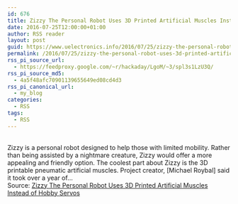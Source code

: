 ```yaml
---
id: 676
title: Zizzy The Personal Robot Uses 3D Printed Artificial Muscles Instead of Hobby Servos
date: 2016-07-25T12:00:00+01:00
author: RSS reader
layout: post
guid: https://www.uelectronics.info/2016/07/25/zizzy-the-personal-robot-uses-3d-printed-artificial-muscles-instead-of-hobby-servos/
permalink: /2016/07/25/zizzy-the-personal-robot-uses-3d-printed-artificial-muscles-instead-of-hobby-servos/
rss_pi_source_url:
  - https://feedproxy.google.com/~r/hackaday/LgoM/~3/spl3s1LzU3Q/
rss_pi_source_md5:
  - 4a5f48afc70901139655649ed08cd4d3
rss_pi_canonical_url:
  - my_blog
categories:
  - RSS
tags:
  - RSS
---
```

&#013;  
Zizzy is a personal robot designed to help those with limited mobility. Rather than being assisted by a nightmare creature, Zizzy would offer a more appealing and friendly option. The coolest part about Zizzy is the 3D printable pneumatic artificial muscles. Project creator, [Michael Roybal] said it took over a year of…&#013;  
Source: <a href="https://feedproxy.google.com/~r/hackaday/LgoM/~3/spl3s1LzU3Q/" target="_blank">Zizzy The Personal Robot Uses 3D Printed Artificial Muscles Instead of Hobby Servos</a>